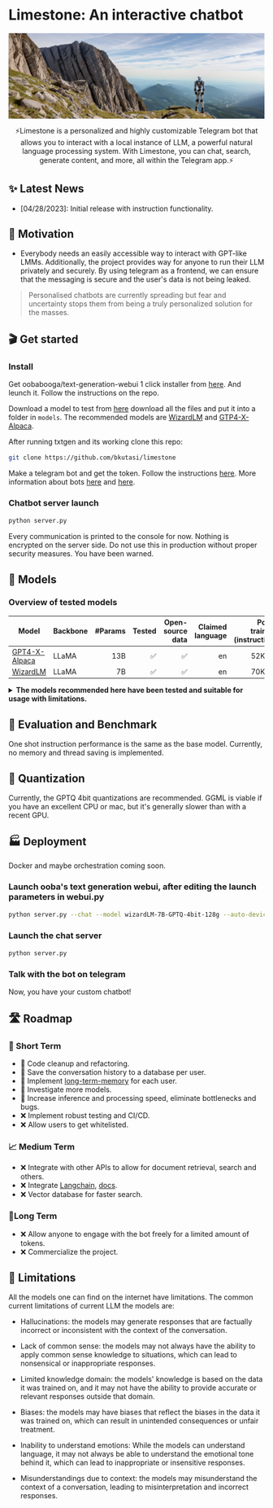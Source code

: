 # Limestone: An interactive chatbot
<div align=center>
<img src="assets/banner.png" width = "640" alt="zoo" align=center />

⚡Limestone is a personalized and highly customizable Telegram bot that allows you to interact with a local instance of LLM, a powerful natural language processing system. With Limestone, you can chat, search, generate content, and more, all within the Telegram app.⚡
</div>

## ✨ Latest News
- [04/28/2023]: Initial release with instruction functionality. 

## 🤔 Motivation
- Everybody needs an easily accessible way to interact with GPT-like LMMs. Additionally, the project provides way for anyone to run their LLM privately and securely. By using telegram as a frontend, we can ensure that the messaging is secure and the user's data is not being leaked. 

> Personalised chatbots are currently spreading but fear and uncertainty stops them from being a truly personalized solution for the masses.

## 🎬 Get started
### Install

Get oobabooga/text-generation-webui 1 click installer from [here](https://github.com/oobabooga/text-generation-webui#one-click-installers). And leunch it. Follow the instructions on the repo.

Download a model to test from [here](https://huggingface.co/models?filter=llm) download all the files and put it into a folder in `models`. The recommended models are [WizardLM](https://huggingface.co/TheBloke/wizardLM-7B-GPTQ) and [GTP4-X-Alpaca](https://huggingface.co/anon8231489123/gpt4-x-alpaca-13b-native-4bit-128g).

After running txtgen and its working clone this repo:
```bash
git clone https://github.com/bkutasi/limestone
```
Make a telegram bot and get the token. Follow the instructions [here](https://telegram.me/BotFather). More information about bots [here](https://core.telegram.org/bots#6-botfather) and [here](https://core.telegram.org/bots/tutorial).

### Chatbot server launch

```bash
python server.py
```
Every communication is printed to the console for now. Nothing is encrypted on the server side. Do not use this in production without proper security measures. You have been warned.


## 🐼 Models
### Overview of tested models
| Model                         | Backbone |  #Params | Tested               | Open-source data | Claimed language | Post-training (instruction) | VRAM required | Release date |
|-------------------------------|----------|---------:|------------------:|-----------------:|-----------------:|----------------------------:|-----------------------------:|-------------:|
| [GPT4-X-Alpaca](https://huggingface.co/anon8231489123/gpt4-x-alpaca-13b-native-4bit-128g)                 | LLaMA    |      13B |                 ✅ |                ✅ |               en |                     52K, en |                            8 Gb |     04/25/23 |
| [WizardLM](https://github.com/nlpxucan/WizardLM)                      | LLaMA    |       7B |                 ✅ |                ✅ |               en |                     70K, en |                            12 Gb |     04/01/23 |

<details><summary><b>The models recommended here have been tested and suitable for usage with limitations.</b></summary>

> The models use the excellent LlaMa as base model fine-tuned with **instructions**. GPT4-X-Alpaca has a low level of filtering and it has tuned with GPT4, while WizardLM has excellent performance and low memory footprint while outperforming ChatGPT(chatgpt-3.5-turbo) on certain domains by using [Evol-Instruct](https://github.com/nlpxucan/evol-instruct). The rationale behind using these models is that the **instruction** data helps to tame language models to adhere to human instructions and fulfill their information requirements.
</details>


## 🧐 Evaluation and Benchmark

One shot instruction performance is the same as the base model. Currently, no memory and thread saving is implemented.


## 👾 Quantization

Currently, the GPTQ 4bit quantizations are recommended. GGML is viable if you have an excellent CPU or mac, but it's generally slower than with a recent GPU.

## 🏭 Deployment

Docker and maybe orchestration coming soon.

### Launch ooba's text generation webui, after editing the launch parameters in webui.py
```bash
python server.py --chat --model wizardLM-7B-GPTQ-4bit-128g --auto-devices --wbits 4 --model_type=llama --api
```

### Launch the chat server
```bash
python server.py
```

### Talk with the bot on telegram

Now, you have your custom chatbot!

## 🛣️ Roadmap
### 🎯 Short Term
 - 🚧 Code cleanup and refactoring.
 - 🚧 Save the conversation history to a database per user.
 - 🚧 Implement [long-term-memory](https://github.com/wawawario2/long_term_memory) for each user.
 - 🚧 Investigate more models.
 - 🚧 Increase inference and processing speed, eliminate bottlenecks and bugs.
 - ❌ Implement robust testing and CI/CD.
 - ❌ Allow users to get whitelisted.

### 📈 Medium Term
 - ❌ Integrate with other APIs to allow for document retrieval, search and others.
 - ❌ Integrate [Langchain](https://github.com/hwchase17/langchain#quick-install), [docs](https://python.langchain.com/en/latest/use_cases/question_answering.html).
 - ❌ Vector database for faster search.

### 🌟Long Term
 - ❌ Allow anyone to engage with the bot freely for a limited amount of tokens.
  - ❌ Commercialize the project.


## 🤖 Limitations

All the models one can find on the internet have limitations. The common current limitations of current LLM the models are:

- Hallucinations: the models may generate responses that are factually incorrect or inconsistent with the context of the conversation.

- Lack of common sense: the models may not always have the ability to apply common sense knowledge to situations, which
  can lead to nonsensical or inappropriate responses.

- Limited knowledge domain: the models' knowledge is based on the data it was trained on, and it may not have the
  ability to provide accurate or relevant responses outside that domain.

- Biases: the models may have biases that reflect the biases in the data it was trained on, which can result in
  unintended consequences or unfair treatment.

- Inability to understand emotions: While the models can understand language, it may not always be able to understand
  the emotional tone behind it, which can lead to inappropriate or insensitive responses.

- Misunderstandings due to context: the models may misunderstand the context of a conversation, leading to
  misinterpretation and incorrect responses.